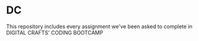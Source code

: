 # DC
This repository includes every assignment we've been asked to complete in DIGITAL CRAFTS' CODING BOOTCAMP
